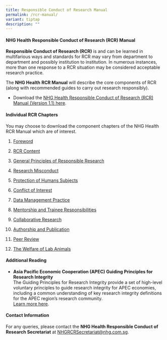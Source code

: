 ```yaml
---
title: Responsible Conduct of Research Manual
permalink: /rcr-manual/
variant: tiptap
description: ""
---
```

<h4><strong>NHG Health Responsible Conduct of Research (RCR) Manual</strong></h4>
<p><strong>Responsible Conduct of Research (RCR)</strong> is and can be learned
in multifarious ways and standards for RCR may vary from department to
department and possibly institution to institution. In numerous instances,
more than one response to a RCR situation may be considered acceptable
research practice.</p>
<p>The <strong>NHG Health</strong>  <strong>RCR Manual</strong> will describe
the core components of RCR (along with recommended guides to carry out
research responsibly).</p>
<ul data-tight="true" class="tight">
<li>
<p>Download the <a href="/files/Resp Conduct Research Manual/RCR_Complete_Manual_Jan2021.pdf" rel="noopener noreferrer nofollow" target="_blank">NHG Health Responsible Conduct of Research (RCR) Manual (Version 1.1) here</a>.</p>
</li>
</ul>
<p></p>
<h4><strong>Individual RCR Chapters</strong></h4>
<p>You may choose to download the component chapters of the NHG Health RCR
Manual which are of interest.&nbsp;</p>
<ol data-tight="true" class="tight">
<li>
<p><a href="/files/Resp Conduct Research Manual/RCR01_Foreword.pdf" rel="noopener noreferrer nofollow" target="_blank">Foreword</a>
</p>
</li>
<li>
<p><a href="/files/Resp Conduct Research Manual/RCR02_RCR_Content_Jan2021.pdf" rel="noopener noreferrer nofollow" target="_blank">RCR Content</a>
</p>
</li>
<li>
<p><a href="/files/Resp Conduct Research Manual/RCR03_General_Principles_of_Responsible_Research_Jan2021.pdf" rel="noopener noreferrer nofollow" target="_blank">General Principles of Responsible Research</a>
</p>
</li>
<li>
<p><a href="/files/Resp Conduct Research Manual/RCR04_Research_Misconduct_Jan2021.pdf" rel="noopener noreferrer nofollow" target="_blank">Research Misconduct</a>
</p>
</li>
<li>
<p><a href="/files/Resp Conduct Research Manual/RCR05_Protection_of_Human_Subjects_Jan2021.pdf" rel="noopener noreferrer nofollow" target="_blank">Protection of Humans Subjects</a>
</p>
</li>
<li>
<p><a href="/files/Resp Conduct Research Manual/RCR06_Conflict_of_Interest_Jan2021.pdf" rel="noopener noreferrer nofollow" target="_blank">Conflict of Interest</a>
</p>
</li>
<li>
<p><a href="/files/Resp Conduct Research Manual/RCR07_Data_Management_Practice_Jan_2021.pdf" rel="noopener noreferrer nofollow" target="_blank">Data Management Practice</a>
</p>
</li>
<li>
<p><a href="/files/Resp Conduct Research Manual/RCR08_Mentorship_Trainee_Responsibilities_Jan_2021.pdf" rel="noopener noreferrer nofollow" target="_blank">Mentorship and Trainee Responsibilities</a>
</p>
</li>
<li>
<p><a href="/files/Resp Conduct Research Manual/RCR09_Collaborative_Research_Jan_2021.pdf" rel="noopener noreferrer nofollow" target="_blank">Collaborative Research</a>
</p>
</li>
<li>
<p><a href="/files/Resp Conduct Research Manual/RCR10_Authorship_and_Publication_Jan2021.pdf" rel="noopener noreferrer nofollow" target="_blank">Authorship and Publication</a>
</p>
</li>
<li>
<p><a href="/files/Resp Conduct Research Manual/RCR11_Peer_Review_Jan2021.pdf" rel="noopener noreferrer nofollow" target="_blank">Peer Review</a>
</p>
</li>
<li>
<p><a href="/files/Resp Conduct Research Manual/RCR12_Welfare_of_Lab_Animals.pdf" rel="noopener noreferrer nofollow" target="_blank">The Welfare of Lab Animals</a>
</p>
</li>
</ol>
<p></p>
<h4><strong>Additional Reading</strong></h4>
<ul data-tight="true" class="tight">
<li>
<p><strong>Asia Pacific Economic Cooperation (APEC) Guiding Principles for Research Integrity</strong>
<br>The Guiding Principles for Research Integrity provide a set of high-level
voluntary principles to guide research integrity for APEC economies, including
a common understanding of key research integrity definitions for the APEC
region’s research community.
<br><a href="https://www.apec.org/publications/2022/02/apec-guiding-principles-for-research-integrity" rel="noopener nofollow" target="_blank">Learn more here</a>.</p>
</li>
</ul>
<p></p>
<h4><strong>Contact Information</strong></h4>
<p>For any queries, please contact the <strong>NHG Health Responsible Conduct of Research Secretariat</strong> at
<a href="mailto:NHGRCRSecretariat@nhg.com.sg" rel="noopener noreferrer nofollow" target="_blank">NHGRCRSecretariat@nhg.com.sg</a>.</p>
<p></p>
<p></p>